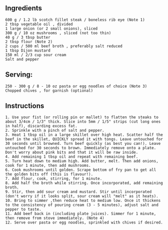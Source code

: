 <!-- SPDX-License-Identifier: zlib-acknowledgement -->
## Ingredients
    600 g / 1.2 lb scotch fillet steak / boneless rib eye (Note 1)
    2 tbsp vegetable oil , divided
    1 large onion (or 2 small onions), sliced
    300 g / 10 oz mushrooms , sliced (not too thin)
    40 g / 3 tbsp butter
    2 tbsp flour (Note 2)
    2 cups / 500 ml beef broth , preferably salt reduced
    1 tbsp Dijon mustard
    150 ml / 2/3 cup sour cream
    Salt and pepper
## Serving:
    250 - 300 g / 8 - 10 oz pasta or egg noodles of choice (Note 3)
    Chopped chives , for garnish (optional)

## Instructions
    1. Use your fist (or rolling pin or mallet) to flatten the steaks to about 3/4cm / 1/3" thick. Slice into 5mm / 1/5" strips (cut long ones in half), discarding excess fat.
    2. Sprinkle with a pinch of salt and pepper.
    3. Heat 1 tbsp oil in a large skillet over high heat. Scatter half the beef in the skillet, QUICKLY spread it with tongs. Leave untouched for 30 seconds until browned. Turn beef quickly (as best you can!). Leave untouched for 30 seconds to brown. Immediately remove onto a plate. Don't worry about pink bits and that it will be raw inside.
    4. Add remaining 1 tbsp oil and repeat with remaining beef.
    5. Turn heat down to medium high. Add butter, melt. Then add onions, cook for 1 minute, then add mushrooms.
    6. Cook mushrooms until golden. Scrape bottom of fry pan to get all the golden bits off (this is flavour!).
    7. Add flour, cook, stirring, for 1 minute.
    8. Add half the broth while stirring. Once incorporated, add remaining broth.
    9. Stir, then add sour cream and mustard. Stir until incorporated (don't worry if it looks split, sour cream will "melt" as it heats).
    10. Bring to simmer ,then reduce heat to medium low. Once it thickens to the consistency of pouring cream (3 - 5 minutes), adjust salt and pepper to taste.
    11. Add beef back in (including plate juices). Simmer for 1 minute, then remove from stove immediately. (Note 4)
    12. Serve over pasta or egg noodles, sprinkled with chives if desired.
